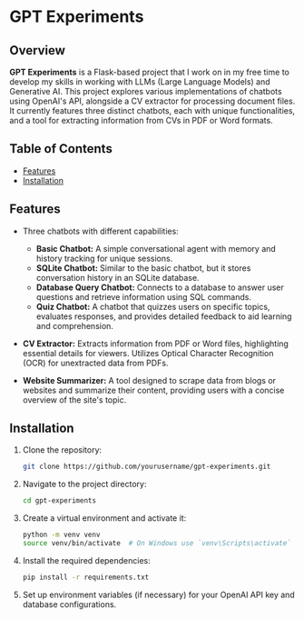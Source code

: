 # GPT Experiments

## Overview

**GPT Experiments** is a Flask-based project that I work on in my free time to develop my skills in working with LLMs (Large Language Models) and Generative AI. This project explores various implementations of chatbots using OpenAI's API, alongside a CV extractor for processing document files. It currently features three distinct chatbots, each with unique functionalities, and a tool for extracting information from CVs in PDF or Word formats.

## Table of Contents

- [Features](#features)
- [Installation](#installation)

## Features

- Three chatbots with different capabilities:
  - **Basic Chatbot:** A simple conversational agent with memory and history tracking for unique sessions.
  - **SQLite Chatbot:** Similar to the basic chatbot, but it stores conversation history in an SQLite database.
  - **Database Query Chatbot:** Connects to a database to answer user questions and retrieve information using SQL commands.
  - **Quiz Chatbot:** A chatbot that quizzes users on specific topics, evaluates responses, and provides detailed feedback to aid learning and comprehension.
  
- **CV Extractor:** Extracts information from PDF or Word files, highlighting essential details for viewers. Utilizes Optical Character Recognition (OCR) for unextracted data from PDFs.
- **Website Summarizer:** A tool designed to scrape data from blogs or websites and summarize their content, providing users with a concise overview of the site's topic.

## Installation

1. Clone the repository:
   ```bash
   git clone https://github.com/yourusername/gpt-experiments.git
   ```

2. Navigate to the project directory:
   ```bash
   cd gpt-experiments
   ```

3. Create a virtual environment and activate it:
   ```bash
   python -m venv venv
   source venv/bin/activate  # On Windows use `venv\Scripts\activate`
   ```

4. Install the required dependencies:
   ```bash
   pip install -r requirements.txt
   ```

5. Set up environment variables (if necessary) for your OpenAI API key and database configurations.
